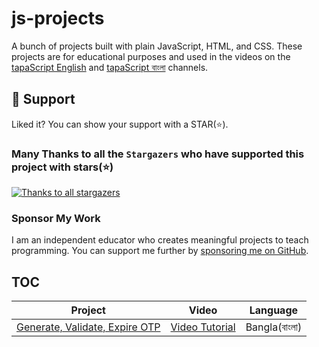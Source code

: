 # js-projects

A bunch of projects built with plain JavaScript, HTML, and CSS. These projects are for educational purposes and used in the videos on the [tapaScript English](https://www.youtube.com/tapasadhikary) and [tapaScript বাংলা](https://www.youtube.com/@tapascript-bangla) channels.

## 🫶 Support
Liked it? You can show your support with a STAR(⭐).

### Many Thanks to all the `Stargazers` who have supported this project with stars(⭐)

[![Thanks to all stargazers](https://git-lister.onrender.com/api/stars/tapascript/js-projects?limit=15)](https://github.com/tapascript/js-projects/stargazers)

### Sponsor My Work

I am an independent educator who creates meaningful projects to teach programming. You can support me further by [sponsoring me on GitHub](https://github.com/sponsors/atapas).

## TOC

| Project                                                                                        | Video                                                          |   Language   |
| -----------                                                                                    | -----------                                                    | -----------  |
| [Generate, Validate, Expire OTP](https://github.com/tapascript/js-projects/tree/main/otp-box)  | [Video Tutorial](https://www.youtube.com/watch?v=zjGwq0ep2Aw)  | Bangla(বাংলা) |



